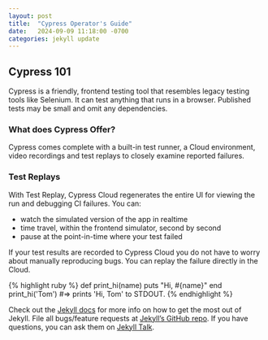 ```yaml
---
layout: post
title:  "Cypress Operator's Guide"
date:   2024-09-09 11:18:00 -0700
categories: jekyll update
---
```


## Cypress 101
Cypress is a friendly, frontend testing tool that resembles legacy testing tools like Selenium. It can test anything that runs in a browser. Published tests may be small and omit any dependencies.

### What does Cypress Offer?
Cypress comes complete with a built-in test runner, a Cloud environment, video recordings and test replays to closely examine reported failures.

### Test Replays
With Test Replay, Cypress Cloud regenerates the entire UI for viewing the run and debugging CI failures. You can:
- watch the simulated version of the app in realtime
- time travel, within the frontend simulator, second by second
- pause at the point-in-time where your test failed

If your test results are recorded to Cypress Cloud you do not have to worry about manually reproducing bugs. You can replay the failure directly in the Cloud.

{% highlight ruby %}
def print_hi(name)
  puts "Hi, #{name}"
end
print_hi('Tom')
#=> prints 'Hi, Tom' to STDOUT.
{% endhighlight %}

Check out the [Jekyll docs][jekyll-docs] for more info on how to get the most out of Jekyll. File all bugs/feature requests at [Jekyll’s GitHub repo][jekyll-gh]. If you have questions, you can ask them on [Jekyll Talk][jekyll-talk].

[jekyll-docs]: https://jekyllrb.com/docs/home
[jekyll-gh]:   https://github.com/jekyll/jekyll
[jekyll-talk]: https://talk.jekyllrb.com/
